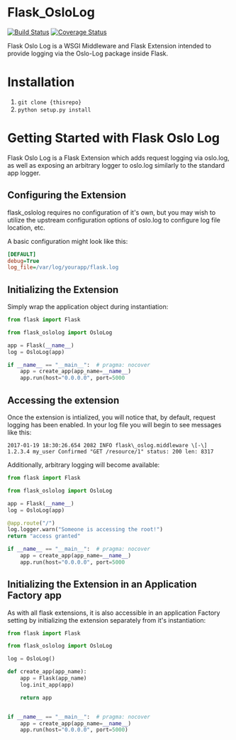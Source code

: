 Flask_OsloLog
=============
[![Build Status](https://travis-ci.org/Rackspace-DOT/flask_oslolog.svg?branch=staging)](https://travis-ci.org/Rackspace-DOT/flask_oslolog) [![Coverage Status](https://coveralls.io/repos/github/Rackspace-DOT/flask_oslolog/badge.svg?branch=master)](https://coveralls.io/github/Rackspace-DOT/flask_oslolog?branch=master)

Flask Oslo Log is a WSGI Middleware and Flask Extension intended to provide
logging via the Oslo-Log package inside Flask.

Installation
============

1. `git clone {thisrepo}`
2. `python setup.py install`

Getting Started with Flask Oslo Log
===================================

Flask Oslo Log is a Flask Extension which adds request logging via
oslo.log, as well as exposing an arbitrary logger to oslo.log similarly
to the standard app logger.

Configuring the Extension
-------------------------

flask\_oslolog requires no configuration of it's own, but you may wish
to utilize the upstream configuration options of oslo.log to configure
log file location, etc.

A basic configuration might look like this:

```ini
[DEFAULT]
debug=True
log_file=/var/log/yourapp/flask.log
```

Initializing the Extension
--------------------------

Simply wrap the application object during instantiation:

```python
from flask import Flask

from flask_oslolog import OsloLog

app = Flask(__name__)
log = OsloLog(app)

if __name__ == "__main__":  # pragma: nocover
    app = create_app(app_name=__name__)
    app.run(host="0.0.0.0", port=5000
```

Accessing the extension
-----------------------

Once the extension is intialized, you will notice that, by default,
request logging has been enabled. In your log file you will begin to see
messages like this:

```
2017-01-19 18:30:26.654 2082 INFO flask\_oslog.middleware \[-\] 1.2.3.4 my_user Confirmed "GET /resource/1" status: 200 len: 8317
```

Additionally, arbitrary logging will become available:

```python
from flask import Flask

from flask_oslolog import OsloLog

app = Flask(__name__)
log = OsloLog(app)

@app.route("/")
log.logger.warn("Someone is accessing the root!")
return "access granted"

if __name__ == "__main__":  # pragma: nocover
    app = create_app(app_name=__name__)
    app.run(host="0.0.0.0", port=5000
```

Initializing the Extension in an Application Factory app
--------------------------------------------------------

As with all flask extensions, it is also accessible in an application
Factory setting by initializing the extension separately from it's
instantiation:

```python
from flask import Flask

from flask_oslolog import OsloLog

log = OsloLog()

def create_app(app_name):
    app = Flask(app_name)
    log.init_app(app)

    return app


if __name__ == "__main__":  # pragma: nocover
    app = create_app(app_name=__name__)
    app.run(host="0.0.0.0", port=5000)
```
